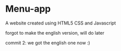 # Menu-app
A website created using HTML5 CSS and Javascript

forgot to make the english version, will do later

commit 2: we got the english one now :)
